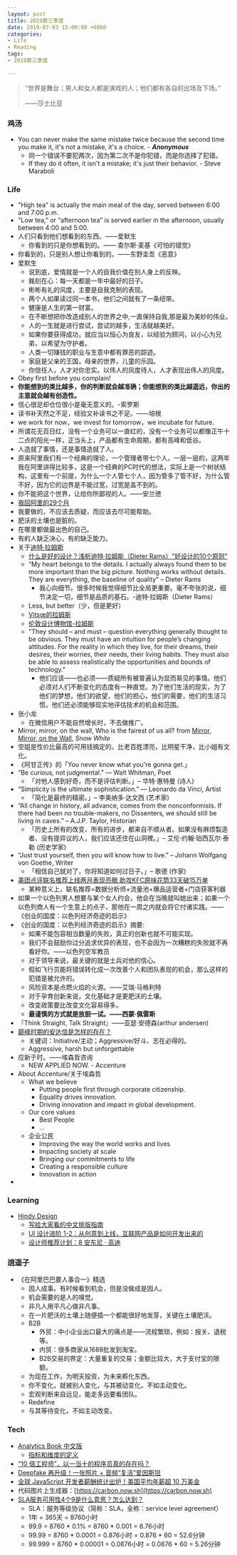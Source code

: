 ```yaml
---
layout: post
title: 2019第三季度
date: 2019-07-03 15:09:00 +0800
categories:
- Life
- Reading
tags:
- 2019第三季度

---
```


<blockquote class="blockquote-center">
<p>“世界是舞台；男人和女人都是演戏的人；他们都有各自的出场及下场。”</p>
<p>——莎士比亚</p>
</blockquote>

### 鸡汤

- You can never make the same mistake twice because the second time you make it, it's not a mistake, it's a choice. - ***Anonymous***
	- 同一个错误不要犯两次，因为第二次不是你犯错，而是你选择了犯错。
	- If they do it often, it isn't a mistake; it's just their behavior. - Steve Maraboli

### Life

- "High tea" is actually the main meal of the day, served between 6:00 and 7:00 p.m.
- "Low tea," or “afternoon tea” is served earlier in the afternoon, usually between 4:00 and 5:00.
- 人们只看到他们想看到的东西。——爱默生
  - 你看到的只是你想看到的。—— 查尔斯·麦基《可怕的错觉》
- 你看到的，只是别人想让你看到的。——东野圭吾《恶意》
- 爱默生
  - 说到底，爱情就是一个人的自我价值在别人身上的反映。
  - 銘刻在心：每一天都是一年中最好的日子。
  - 彬彬有礼的风度，主要是自我克制的表现。
  - 两个人如果读过同一本书，他们之间就有了一条纽带。
  - 健康是人生的第一财富。
  - 在不断想把你改造成别人的世界之中,一直保持自我,那是最为美妙的伟业。
  - 人的一生就是进行尝试，尝试的越多，生活就越美好。
  - 如果你要获得成功，就应当以恒心为良友，以经验为顾问，以小心为兄弟，以希望为守护者。
  - 人类一切赚钱的职业与生意中都有罪恶的踪迹。
  - 家庭是父亲的王国，母亲的世界，儿童的乐园。
  - 你信任人，人才对你忠实。以伟人的风度待人，人才表现出伟人的风度。
- Obey first before you complain!
- **你能想到的类比越多，你的判断就会越准确；你能想到的类比越遥远，你出的主意就会越有创造性。**
- 信心很足却仓位很小是毫无意义的。-索罗斯
- 读书补天然之不足，经验又补读书之不足。——培根
- we work for now，we invest for tomorrow，we incubate for future.
- 所谓花无百日红，没有一个业务可以一直红的，没有一个业务可以都像正午十二点的阳光一样，正当头上，产品都有生命周期，都有高峰和低谷。
- 人造就了事情，还是事情造就了人。
- 原来阿里我们有一个经典的理论，一个管理者带七个人，一层一层的，这两年我在阿里讲得比较多，这是一个经典的PC时代的想法，实际上是一个树状结构，这里有一个前提，为什么一个人管七个人，因为管多了管不好，为什么管不好，因为它的边界是不能过宽，过宽是盖不到的。
- 你不能把这个世界，让给你所鄙视的人。——安兰徳
- [我回阿里的29个月](https://zhuanlan.zhihu.com/p/25146682)
- 我要做的，不应该去质疑，而应该去尽可能帮助。
- 肥沃的土壤也是脏的。
- 在哪里都做最出色的自己。
- 有的人缺乏决心，有的缺乏能力。
- 关于[迪特·拉姆斯](https://zh.wikipedia.org/zh/%E8%BF%AA%E7%89%B9%C2%B7%E6%8B%89%E5%A7%86%E6%96%AF)
	- [什么是好的设计？浅析迪特·拉姆斯（Dieter Rams）“好设计的10个原则”](https://zhuanlan.zhihu.com/p/33158758)
	- “My heart belongs to the details. I actually always found them to be more important than the big picture. Nothing works without details. They are everything, the baseline of quality” – Dieter Rams
		- 我心向细节。很多时候我觉得细节比全局更重要。毫不夸张的说，细节决定一切，细节是品质的基石。-迪特·拉姆斯（Dieter Rams）
	- Less, but better（少，但是更好）
	- [Vitsœ的拉姆斯](https://www.vitsoe.com/gb/about/dieter-rams)
	- [伦敦设计博物馆-拉姆斯](https://designmuseum.org/designers/dieter-rams)
	- "They should – and must – question everything generally thought to be obvious. They must have an intuition for people’s changing attitudes. For the reality in which they live, for their dreams, their desires, their worries, their needs, their living habits. They must also be able to assess realistically the opportunities and bounds of technology."
	  - 他们应该——也必须——质疑所有被普遍认为显而易见的事情。他们必须对人们不断变化的态度有一种直觉。为了他们生活的现实，为了他们的梦想，他们的欲望，他们的担心，他们的需要，他们的生活习惯。他们还必须能够现实地评估技术的机会和范围。
- 张小龙
	- 在微信用户不能自然增长时，不去做推广。
- Mirror, mirror, on the wall, Who is the fairest of us all? from [Mirror, Mirror, on the Wall](http://www.debunkingmandelaeffects.com/mirror-mirror-on-the-wall/), *Snow White*
- 空姐是性价比最高的可用钱搞定的。比老百姓漂亮，比明星干净，比小姐有文化。
- 《阿甘正传》的「You never know what you're gonna get.」
- “Be curious, not judgmental.” — Walt Whitman, Poet
	- 「对他人感到好奇，而不是评估判断。」– 华特‧惠特曼 (诗人)
- “Simplicity is the ultimate sophistication.” — Leonardo da Vinci, Artist
	- 「简化是最终的精密。」– 李奥纳多‧达文西 (艺术家)
- “All change in history, all advance, comes from the nonconformists. If there had been no trouble-makers, no Dissenters, we should still be living in caves.” – A.J.P. Taylor, Historian
	- 「历史上所有的改变、所有的进步，都来自不顺从者。如果没有麻烦製造者、没有提异议的人，我们应该还住在山洞裡。」– 艾伦·约翰·珀西瓦尔·泰勒 (历史学家)
- “Just trust yourself, then you will know how to live.” – Johann Wolfgang von Goethe, Writer
	- 「相信自己就对了，你将知道如何过日子。」– 歌德 (作家)
- [美团点评联名推荐上线两月表现亮眼 助攻KFC原味花筒33天破15万单](http://finance.eastmoney.com/a/201907041169479086.html)
	- 某种意义上，联名推荐=数据分析师+流量池+爆品运营者+门店获客利器
- 如果一个以色列男人想要与某个女人约会，他会在当晚就叫她出来；如果一个以色列商人有一个生意上的点子，那他在一周之内就会将它付诸实践。——《创业的国度：以色列经济奇迹的启示》
- 《创业的国度：以色列经济奇迹的启示》摘要:
	- 如果不能包容相当数量的失败，真正的创新也就不可能实现。
	- 我们不会鼓励你过分追求优异的表现，也不会因为一次糟糕的失败就不再看好你。——以色列空军教员
	- 对于领导来说，最关键的就是士兵对他的信心。
	- 假如飞行员能将错误转化成一次改善个人和团队表现的机会，那么这样的犯错是被允许的。
	- 风险资本是点燃火焰的火源。——艾瑞·马格利特
	- 对于孕育创新来说，文化基础才是更肥沃的土壤。
	- 改变政策要比改变文化容易得多。
	- **最谨慎的方式就是放胆一试。——西蒙·佩雷斯**
- 『Think Straight, Talk Straight』——亚瑟·安德森(arthur andersen)	
- [巅峰时期的安达信是怎样的存在？](https://www.zhihu.com/question/37344892)
	- 关键词：Initiative/主动；Aggressive/好斗、志在必得的。
	- Aggressive, harsh but unforgettable
- 应新于时。——埃森哲咨询
	- NEW APPLIED NOW. - Accenture
- About Accenture/关于埃森哲
	- What we believe
		- Putting people first through corporate citizenship.
		- Equality drives innovation.
		- Driving innovation and impact in global development.
	- Our core values
		- Best People
		- ...
	- 企业公民
		- Improving the way the world works and lives
		- Impacting society at scale
		- Bringing our commitments to life
		- Creating a responsible culture
		- Innovation in action
- 


### Learning

- [Hindy Design](https://zhuanlan.zhihu.com/uicircle)
	- [写给大家看的中文排版指南](https://zhuanlan.zhihu.com/p/20506092)
	- [UI 设计进阶 1-2：从创意到上线，互联网产品是如何开发出来的](https://zhuanlan.zhihu.com/p/34249920)
	- [设计师推荐计划：8 安东尼 · 高迪](https://zhuanlan.zhihu.com/p/32829349)

### 逍遥子

- 《在阿里巴巴要人事合一》精选
	- 因人成事。有时候看到机会，但是没做成是因人。
	- 机会需要的是人的嗅觉。
	- 非凡人用平凡心做非凡事。
	- 在一片肥沃的土壤上随便插一个都能很好地发芽，关键在土壤肥沃。
	- B2B
		- 外贸：中小企业出口最大的痛点是——流程繁琐，例如：报关、退税等。
		- 内贸：很多商家从1688批发到淘宝。
		- B2B交易的界定：大量重复的交易；金额比较大，大于支付宝的限额。
	- 为现在工作，为明天投资，为未来孵化东西。
	- 你不变化，就被别人变化，与其被动变化，不如主动变化。
	- 宏观判断来自远见，能走多远要看团队。
	- Redefine
	- 与其等待变化，不如主动改变。


### Tech

- [Analytics Book 中文版](http://cn.analyticsbook.org/)
	- [指标和维度的定义](http://cn.analyticsbook.org/definitions-of-metrics-and-dimensions/)
- [“10 倍工程师”，以一当十的程序员真的存在吗？](https://www.infoq.cn/article/Qg64MyvgDW-k4pElXuBy)
- [Deepfake 再升级！一张照片 + 音频“复活”爱因斯坦](https://www.infoq.cn/article/CM72xuNm35pNdrw7p_yT)
- [全球 JavaScript 开发者薪酬统计出炉！美国平均年薪超 10 万美金](https://www.infoq.cn/article/zNQ8Wx3p2-M9EKt68FuB)
- 代码图片上生成器：[https://carbon.now.sh](https://carbon.now.sh)
- [SLA服务可用性4个9是什么意思？怎么达到？](https://cloud.tencent.com/developer/article/1080683)
	- SLA：服务等级协议（简称：SLA，全称：service level agreement）
	- 1年 = 365天 = 8760小时
	- 99.9 = 8760 * 0.1% = 8760 * 0.001 = 8.76小时
	- 99.99 = 8760 * 0.0001 = 0.876小时 = 0.876 * 60 = 52.6分钟
	- 99.999 = 8760 * 0.00001 = 0.0876小时 = 0.0876 * 60 = 5.26分钟
